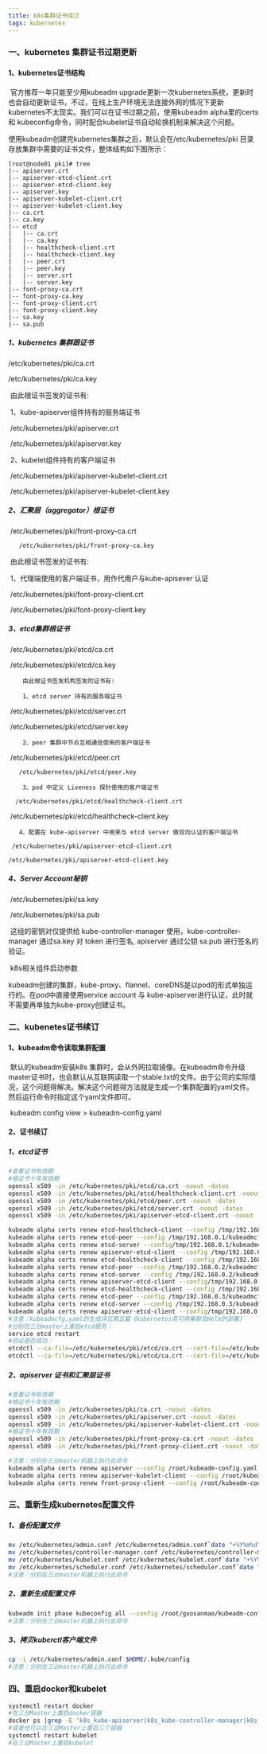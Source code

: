 ```yaml
---
title: k8s集群证书续订
tags: kubernetes
---
```


### 一、kubernetes 集群证书过期更新

#### 1、kubernetes证书结构

​		官方推荐一年只能至少用kubeadm upgrade更新一次kubernetes系统，更新时也会自动更新证书，不过，在线上生产环境无法连接外网的情况下更新kubernetes不太现实。我们可以在证书过期之前，使用kubeadm alpha里的certs 和 kubeconfig命令，同时配合kubelet证书自动轮换机制来解决这个问题。

使用kubeadm创建完kubernetes集群之后，默认会在/etc/kubernetes/pki 目录存放集群中需要的证书文件，整体结构如下图所示：

```shell
[root@node01 pki]# tree
|-- apiserver.crt
|--	apiserver-etcd-client.crt
|--	apiserver-etcd-client.key
|-- apiserver.key
|-- apiserver-kubelet-client.crt
|-- apiserver-kubelet-client.key
|-- ca.crt
|-- ca.key
|-- etcd
|   |-- ca.crt
|   |-- ca.key
|   |-- healthcheck-client.crt
|   |-- healthcheck-client.key
|   |-- peer.crt
|   |-- peer.key
|   |-- server.crt
|   |-- server.key
|-- font-proxy-ca.crt
|-- font-proxy-ca.key
|-- font-proxy-client.crt
|-- font-proxy-client.key
|-- sa.key
|-- sa.pub
```

##### 1、kubernetes 集群跟证书

/etc/kubernetes/pki/ca.crt

/etc/kubernetes/pki/ca.key

​		由此根证书签发的证书有:

​		1、kube-apiserver组件持有的服务端证书

​				/etc/kubernetes/pki/apiserver.crt

​				/etc/kubernetes/pki/apiserver.key

​		2、kubelet组件持有的客户端证书

​				/etc/kubernetes/pki/apiserver-kubelet-client.crt

​			    /etc/kubernetes/pki/apiserver-kubelet-client.key

##### 2、汇聚层（aggregator）根证书

​		/etc/kubernetes/pki/front-proxy-ca.crt

 	   /etc/kubernetes/pki/front-proxy-ca.key

​		由此根证书签发的证书有:

​		1、代理端使用的客户端证书，用作代用户与kube-apisever 认证

​		/etc/kubernetes/pki/font-proxy-client.crt

​		/etc/kubernetes/pki/font-proxy-client.key

##### 3、etcd集群根证书

​		/etc/kubernetes/pki/etcd/ca.crt

​		/etc/kubernetes/pki/etcd/ca.key

 		由此根证书签发机构签发的证书有:
 	
 		1、etcd server 持有的服务端证书

​		/etc/kubernetes/pki/etcd/server.crt

​		/etc/kubernetes/pki/etcd/server.key

 		2、peer 集群中节点互相通信使用的客户端证书

​		/etc/kubernetes/pki/etcd/peer.crt

 	   /etc/kubernetes/pki/etcd/peer.key
 	
 		3、pod 中定义 Liveness 探针使用的客户端证书
 	
 	  /etc/kubernetes/pki/etcd/healthcheck-client.crt

​       /etc/kubernetes/pki/etcd/healthcheck-client.key

 	   4、配置在 kube-apiserver 中用来与 etcd server 做双向认证的客户端证书
 	
 	 /etc/kubernetes/pki/apiserver-etcd-client.crt
 	
 	/etc/kubernetes/pki/apiserver-etcd-client.key

##### 4、Server Account秘钥

​	 /etc/kubernetes/pki/sa.key

​     /etc/kubernetes/pki/sa.pub 

​		这组的密钥对仅提供给 kube-controller-manager 使用，kube-controller-manager 通过sa.key 对 token 进行签名, apiserver 通过公钥 sa.pub 进行签名的验证。

​	k8s相关组件启动参数

​	kubeadm创建的集群，kube-proxy、flannel、coreDNS是以pod的形式单独运行的。在pod中直接使用service account 与 kube-apiserver进行认证，此时就不需要再单独为kube-proxy创建证书。

### 二、kubenetes证书续订

#### 	1、kubeadm命令读取集群配置

​			默认的kubeadm安装k8s 集群时，会从外网拉取镜像。在kubeadm命令升级master证书时，也会默认从互联网读取一个stable.txt的文件。由于公司的实际情况，这个问题得解决。解决这个问题得方法就是生成一个集群配置的yaml文件。然后运行命令时指定这个yaml文件即可。

​		kubeadm config view > kubeadm-config.yaml

#### 	2、证书续订

##### 		1、etcd证书	

```sh
#查看证书有效期
#根证书十年有效期
openssl x509 -in /etc/kubernetes/pki/etcd/ca.crt -noout -dates
openssl x509 -in /etc/kubernetes/pki/etcd/healthcheck-client.crt -noout -dates
openssl x509 -in /etc/kubernetes/pki/etcd/peer.crt -noout -dates
openssl x509 -in /etc/kubernetes/pki/etcd/server.crt -noout -dates
openssl x509 -in /etc/kubernetes/pki/apiserver-etcd-client.crt -noout -dates
```

```sh
kubeadm alpha certs renew etcd-healthcheck-client --config /tmp/192.168.0.1/kubeadmcfg.yaml
kubeadm alpha certs renew etcd-peer --config /tmp/192.168.0.1/kubeadmcfg.yaml
kubeadm alpha certs renew etcd-server --config/tmp/192.168.0.1/kubeadmcfg.yaml
kubeadm alpha certs renew apiserver-etcd-client --config /tmp/192.168.0.1/kubeadmcfg.yaml
kubeadm alpha certs renew etcd-healthcheck-client --config /tmp/192.168.0.2/kubeadmcfg.yaml
kubeadm alpha certs renew etcd-peer --config /tmp/192.168.0.2/kubeadmcfg.yaml
kubeadm alpha certs renew etcd-server --config /tmp/192.168.0.2/kubeadmcfg.yaml
kubeadm alpha certs renew apiserver-etcd-client --config/tmp/192.168.0.2/kubeadmcfg.yaml
kubeadm alpha certs renew etcd-healthcheck-client --config /tmp/192.168.0.3/kubeadmcfg.yaml
kubeadm alpha certs renew etcd-peer --config /tmp/192.168.0.3/kubeadmcfg.yaml
kubeadm alpha certs renew etcd-server --config /tmp/192.168.0.3/kubeadmcfg.yaml
kubeadm alpha certs renew apiserver-etcd-client --config/tmp/192.168.0.3/kubeadmcfg.yaml
#注意：kubeadmcfg.yaml的生成详见第五篇《kubernetes高可用集群及Helm的部署》
#分别在三台master上重启etcd服务：
service etcd restart
#验证是否成功：
etcdctl --ca-file=/etc/kubernetes/pki/etcd/ca.crt --cert-file=/etc/kubernetes/pki/etcd/server.crt --key-         file=/etc/kubernetes/pki/etcd/server.key --endpoints=https://192.168.0.1:2379 cluster-health
etcdctl --ca-file=/etc/kubernetes/pki/etcd/ca.crt --cert-file=/etc/kubernetes/pki/etcd/server.crt --key-file=/etc/kubernetes/pki/etcd/server.key --endpoints=https://192.168.0.2:2379 member list
```

##### 2、apiserver 证书和汇聚层证书

```sh
#查看证书有效期
#根证书十年有效期
openssl x509 -in /etc/kubernetes/pki/ca.crt -noout -dates
openssl x509 -in /etc/kubernetes/pki/apiserver.crt -noout -dates
openssl x509 -in /etc/kubernetes/pki/apiserver-kubelet-client.crt -noout -dates
#根证书十年有效期
openssl x509 -in /etc/kubernetes/pki/front-proxy-ca.crt -noout -dates
openssl x509 -in /etc/kubernetes/pki/front-proxy-client.crt -noout -dates
```

```sh
#注意：分别在三台master机器上执行此命令
kubeadm alpha certs renew apiserver --config /root/kubeadm-config.yaml
kubeadm alpha certs renew apiserver-kubelet-client --config /root/kubeadm-config.yaml
kubeadm alpha certs renew front-proxy-client --config /root/kubeadm-config.yaml
```

### 三、重新生成kubernetes配置文件

##### 	1、备份配置文件

```sh
mv /etc/kubernetes/admin.conf /etc/kubernetes/admin.conf`date "+%Y%m%d"`
mv /etc/kubernetes/controller-manager.conf /etc/kubernetes/controller-manager.conf`date "+%Y%m%d"`
mv /etc/kubernetes/kubelet.conf /etc/kubernetes/kubelet.conf`date "+%Y%m%d"`
mv /etc/kubernetes/scheduler.conf /etc/kubernetes/scheduler.conf`date "+%Y%m%d"`
#注意：分别在三台master机器上执行此命令
```

##### 	2、重新生成配置文件

```sh
kubeadm init phase kubeconfig all --config /root/guosanmao/kubeadm-config.yaml
#注意：分别在三台master机器上执行此命令
```

##### 	3、拷贝kuberctl客户端文件

```sh
cp -i /etc/kubernetes/admin.conf $HOME/.kube/config
#注意：分别在三台master机器上执行此命令
```

### 四、重启docker和kubelet

```sh
systemctl restart docker 
#在三台Master上重启docker容器 
docker ps |grep -E 'k8s_kube-apiserver|k8s_kube-controller-manager|k8s_kubescheduler' | awk -F ' ' '{print $1}' |xargs docker restart 
#或者也可以在三台Master上重启三个容器
systemctl restart kubelet 
#在三台Master上重启kubelet
```
